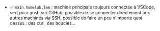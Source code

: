 - ✅ `main.homelab.lan` : machine principale toujours connectée à VSCode, sert pour push sur GitHub, possible de se connecter directement aux autres machines via SSH, possible de faire un peu n'importe quoi dessus : des curl, des boucles...

